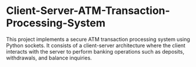 # Client-Server-ATM-Transaction-Processing-System
This project implements a secure ATM transaction processing system using Python sockets. It consists of a client-server architecture where the client interacts with the server to perform banking operations such as deposits, withdrawals, and balance inquiries.
